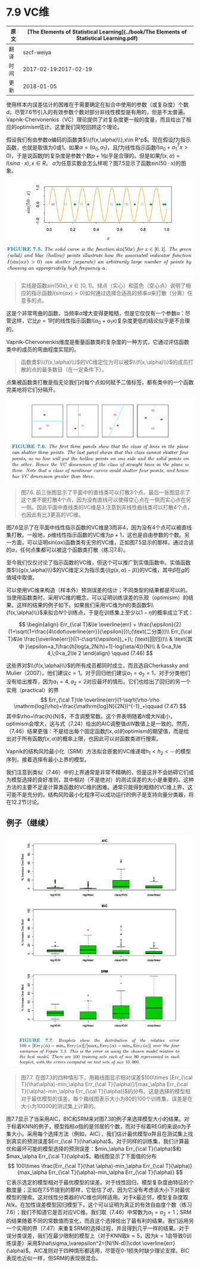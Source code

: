 # 7.9 VC维

| 原文   | [The Elements of Statistical Learning](../book/The Elements of Statistical Learning.pdf) |
| ---- | ---------------------------------------- |
| 翻译   | szcf-weiya                               |
| 时间   | 2017-02-19:2017-02-19                    |
|更新|2018-01-05|

使用样本内误差估计的困难在于需要确定在拟合中使用的参数（或复杂度）个数$d$。尽管7.6节引入的有效参数个数对部分非线性模型是有用的，但是不太普遍。Vapnik-Chervonenkis（VC）理论提供了对复杂度更一般的度量，而且给出了相应的optimism估计。这里我们简短回顾这个理论。

假设我们有由参数$\alpha$编码的函数类$\\{f(x,\alpha)\\},x\in R^p$。现在假设$f$为指示函数，也就是取值为0或1。如果$\alpha=(\alpha_0,\alpha_1)$，且$f$为线性指示函数$I(\alpha_0+\alpha_1^Tx>0)$，于是说函数$f$的复杂度是参数个数$p+1$似乎是合理的。但是如果$f(x,\alpha)=I(sin\alpha\cdot x),x\in R$， $\alpha$为任意实数会怎么样呢？图7.5显示了函数$sin(50\cdot x)$的图象。

![](../img/07/fig7.5.png)

> 实线是函数$sin(50x),x\in [0,1]$。绿点（实心）和蓝色（空心点）说明了相应的指示函数$I(sin(\alpha x)>0)$如何通过选择合适高的频率$\alpha$来打散（分离）任意多的点。

这是个非常弯曲的函数，当频率$\alpha$增大变得更粗糙，但是它仅仅有一个参数$\alpha$：尽管这样，它比$p=1$时的线性指示函数$I(\alpha_0+\alpha_1x)$复杂度更低的结论似乎是不合理的。

Vapnik-Chervonenkis维度是衡量函数类的复杂度的一种方式，它通过评估函数类中的成员的弯曲程度实现的。

> 函数类$\\{f(x,\alpha)\\}$的VC维定位为可以被$\\{f(x,\alpha)\\}$的成员打散的点的最多数目（在一定条件下）。

点集被函数类打散是指无论我们对每个点如何赋予二值标签，都有类中的一个函数完美地将它们分隔开。

![](../img/07/fig7.6.png)

> 图7.6. 前三张图显示了平面中的直线类可以打散3个点。最后一张图显示了这个类不能打散4个点，因为没有直线可以使得空心点在一侧而实心点在另一侧。因此平面中直线类的VC维是3.注意到非线性曲线类可以打散4个点，也因此有比3更高的VC维。

图7.6显示了在平面中线性指示函数的VC维是3而非4，因为没有4个点可以被直线集打散。一般地，$p$维线性指示函数的VC维为$p+1$，这也是自由参数的个数。另一方面，可以证明$sin(\alpha x)$函数类有无穷的VC维，正如图7.5显示的那样。通过合适的$\alpha$，任何点集都可以被这个函数类打散（练习7.8）。

至今我们仅仅讨论了指示函数的VC维，但这个可以推广到实值函数中。实值函数类$\\{g(x,\alpha)\\}$的VC维定义为指示类$\{I(g(x,\alpha)-\beta)\}$的VC维，其中$\beta$在$g$的值域中取值。

可以使用VC维来构造（样本外）预测误差的估计；不同类型的结果都是可以的。当使用函数类时，采用VC维的概念，可以证明训练误差的乐观（optimisim）的结果。这样的结果的例子如下。如果我们采用VC维为$h$的类函数$\\{f(x,\alpha)\\}$来拟合$N$个训练点，于是在训练集上至少以$1-\eta$的概率成立下式：

$$
\begin{align}
Err_{\cal T}&\le \overline{err} + \frac{\epsilon}{2}(1+\sqrt{1+\frac{4\cdot\overline{err}}{\epsilon}})\;(\text{二分类})\\
Err_{\cal T}&\le \frac{\overline{err}}{(1-c\sqrt{\epsilon})_+}\; (\text{回归})\\
& \text{其中 }\epsilon=a_1\frac{h[log(a_2N/h)+1]-log(\eta/4)}{N}\\
& 0<a_1\le 4,\;0<a_2\le 2
\end{align}
\qquad (7.46)
$$

这些界对$\\{f(x,\alpha)\\}$的所有成员都同时成立，而且选自Cherkassky and Mulier（2007）。他们建议$c=1$。对于回归他们建议$a_1=a_2=1$，对于分类他们没有给出推荐，因为$a_1=4,a_2=2$对应最坏的情形。它们也给出了回归的另一个实用（practical）的界
$$
Err_{\cal T}\le \overline{err}(1-\sqrt{\rho-\rho \mathrm{log}\rho}+\frac{\mathrm{log}N}{2N})^{-1}_+\qquad (7.47)
$$
其中$\rho=\frac{h}{N}$，不含调整常数。这个界表明随着$h$增大$N$减小，optimism会增大，这与式（7.24）给出的AIC调整值$d/N$数值上是一致的。然而，（7.46）结果更强：不是给出每个固定函数$f(x,\alpha)$的optimism的期望值，而是给出对于所有函数$f(x,\alpha)$的概率上限，也因此可以对函数类进行搜索。

Vapnik的结构风险最小化（SRM）方法拟合嵌套的VC维递增$h_1<h_2<\cdots$的模型序列，接着选择有最小上界的模型。

我们注意到类似（7.46）中的上界通常是非常不精确的，但是这并不会妨碍它们成为模型选择的良好准则，其中相对（不是绝对）的测试误差的大小是重要的。这种方法的主要不足是计算类函数的VC维的困难。通常只能得到粗糙的VC维上界，这可能不是充分的。结构风险最小化程序可以成功运行的例子是支持向量分类器，将在12.2节讨论。

## 例子（继续）

![](../img/07/fig7.7.png)

> 图7.7. 在图7.3的四种情形下，用箱线图显示相对误差$100\times [Err_{\cal T}(\hat\alpha)-min_\alpha Err_{\cal T}(\alpha)]/[max_\alpha Err_{\cal T}(\alpha)-min_\alpha Err_{\cal T}(\alpha)]$的分布。这是选择的模型相对于最优模型的误差。每个箱线图表示大小为80的100个训练集，误差是在大小为10000的测试集上计算的。

图7.7显示了当采用AIC，BIC和SRM来对图7.3的例子来选择模型大小的结果。对于标着KNN的例子，模型指标$\alpha$指的是邻居的个数，而对于标着REG的来说$\alpha$为子集大小。采用每个选择方法（例如，AIC），我们估计最优模型$\hat \alpha$并且在测试集上找到真实的预测误差$Err_{\cal T}(\hat\alpha)$。对于同样的训练集，我们计算最优和最坏可能的模型选择的预测误差：$min_\alpha Err_{\cal T}(\alpha)$和$max_\alpha Err_{\cal T}(\alpha)$。箱线图显示了下面值的分布
$$
100\times \frac{Err_{\cal T}(\hat \alpha)-min_\alpha Err_{\cal T}(\alpha)}{max_\alpha Err_{\cal T}(\alpha)-min_\alpha Err_{\cal T}(\alpha)}
$$
它表示选定的模型相对于最优模型的误差。对于线性回归，模型复杂度由特征的个数度量；正如在7.5节提到的那样，它低估了$df​$，因为它没有考虑该大小下对最优模型的搜索。这对线性分类器的VC维也同样适用。对于$k​$最近邻，模型复杂度取$N/k​$。在加性误差模型回归模型下，这个可以证明为真正的有效自由度个数（练习7.6）；我们不知道它是否对应VC维。我们取（7.46）中常数为$a_1=a_2=1​$；SRM的结果随着不同的常数值而变化，而且这个选择给出了最有利的结果。我们运用另一个实用的界（7.47）来重复SRM的选择过程，并且得到几乎一样的结果。对于误分类误差，我们在最少限制的模型上（对于KNN取$k=5​$，因为$k=1​$会导致0训练误差）采用$\hat\sigma_\varepsilon^2=[N/(N-d)]\cdot \overline{err}(\alpha)​$。AIC准则对于四种情形都适用，尽管在0-1损失时缺少理论支撑。BIC表现也近似一样，但SRM的表现很混合。
